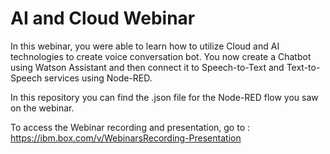 # AI and Cloud Webinar
In this webinar, you were able to learn how to utilize Cloud and AI technologies to create voice conversation bot. You now create a Chatbot using Watson Assistant and then connect it to Speech-to-Text and Text-to-Speech services using Node-RED.

In this repository you can find the .json file for the Node-RED flow you saw on the webinar. 

To access the Webinar recording and presentation, go to : https://ibm.box.com/v/WebinarsRecording-Presentation
